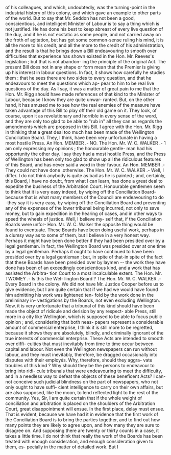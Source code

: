 of his colleagues, and which, undoubtedly, was the turning-point in the industrial history of this colony, and which gave an example to other parts of the world. But to say that Mr. Seddon has not been a good, conscientious, and intelligent Minister of Labour is to say a thing which is not justified. He has done his best to keep abreast of every live question of the duy, and if he is not ecstatic as some people, and not carried away on the froth of agitation, but has got some common-sense ruling his mind, it is all the more to his credit, and all the more to the credit of his administration, and the result is that he brings down a Bill endeavouring to smooth over difficulties that experience has shown existed in the Hon. Mr. Reeves's legislation ; but that is not abandon- ing the principle of the original Act. The present Bill does not in any shape or form mean that the Premier is giving up his interest in labour questions. In fact, it shows how carefully he studies them : that he sees there are two sides to every question, and that he endeavours to meet the questions which ap- pear to him to be real live questions of the day. As I say, it was a matter of great pain to me that the Hon. Mr. Rigg should have made references of that kind to the Minister of Labour, because I know they are quite unwar- ranted. But, on the other hand, it has amused me to see how the real enemies of the measure have taken advantage of this Bill to play off their old game on it. They look, of course, upon it as revolutionary and horrible in every sense of the word, and they are only too glad to be able to "rub in" all they can as regards the amendments which are proposed in this Bill. I agree with the Hon. Mr. Rigg in thinking that a great deal too much has been made of the Wellington Conciliation Board. They, I think, have been very unfortunate in having a most hostile Press. An Hon. MEMBER .- NO. The Hon. Mr. W. C. WALKER .- 1 am only expressing my opinions ; the honourable gentle- man had his opportunity the other day. I say they had a most hostile Press, and the Press of Wellington has been only too glad to show up all the ridiculous features of this Board, and has never said a word in their favour. An Hon. MEMBER .- They could not have done .otherwise. The Hon. Mr. W. C. WALKER .- Well, I differ. I do not think anybody is quite as bad as he is painted ; and, certainly, this Board, I have no doubt, from what I can learn, has done a great deal to expedite the business of the Arbitration Court. Honourable gentlemen seem to think that it is very easy indeed, by wiping off the Conciliation Board-because that is what many members of the Council are endeavouring to do -they say it is very easy, by wiping off the Conciliation Board and preventing any of the expenses of the lower tribunal being incurred, not only to save money, but to gain expedition in the hearing of cases, and in other ways to speed the wheels of justice. Well, I believe my- self that, if the Conciliation Boards were unfor- Hon. Mr. W. C. Walker the opposite thing would be found to eventuate. These Boards have been doing useful work, perhaps in a clumsy way as to some of them, but I believe in a very honest way. Perhaps it might have been done better if they had been presided over by a legal gentleman. In fact, the Wellington Board was presided over at one time by a legal gentleman. Perhaps it ought to have continued to have been presided over by a legal gentleman ; but, in spite of that-in spite of the fact that these Boards have been presided over by laymen -- the work they have done has been of an exceedingly conscientious kind, and a work that has assisted the Arbitra- tion Court to a most incalculable extent. The Hon. Mr. TWOMEY .- Is this the Wel- lington Board ? The Hon. Mr. W. C. WALKER .- Every Board in the colony. We did not have Mr. Justice Cooper before us to give evidence, but I am quite certain that if we had we would have found him admitting his work was lightened ten- fold by the work done in the preliminary in- vestigations by the Boards, not even excluding Wellington. Now, it is very unfortunate that a tribunal of this kind should have been made the object of ridicule and derision by any respect- able Press, still more in a city like Wellington, which is supposed to be able to focus public opinion ; and, considering that both neas- papers represent a considerable amount of commercial enterprise, I think it is still more to be regretted, because it shows they are absolutely, blindly, and criminally ignorant of the true interests of commercial enterprise. These Acts are intended to smooth over diffi- culties that must inevitably from time to time occur between capital and labour. Not even the Wellington newspapers can run without labour, and they must inevitably, therefore, be dragged occasionally into disputes with their employés. Why, therefore, should they aggra- vate troubles of this kind ? Why should they be the persons to endeavour to bring into ridi- cule tribunals that were endeavouring to meet the difficulty, and in a needless way to defeat the objects of these beneficent Acts? I can- not conceive such judicial blindness on the part of newspapers, who not only ought to have suffi- cient intelligence to carry on their own affairs, but are also supposed, like the moon, to lend reflected light to the rest of the community. Yes, Sir, I am quite certain that if the whole weight of conciliation and arbitration is placed on the shoulders of the Arbitration Court, great disappointment will ensue. In the first place, delay must ensue. That is evident, because we have had it in evidence that the first work of the Conciliation Board is to bring the parties together, and to find out how many points they are likely to agree upon, and how many they are sure to disagree on. And supposing there are twenty or thirty counts in a case, it takes a little time. I do not think that really the work of the Boards has been treated with enough consideration, and enough consideration given to them, es- pecially in the matter of detailed work. But I 